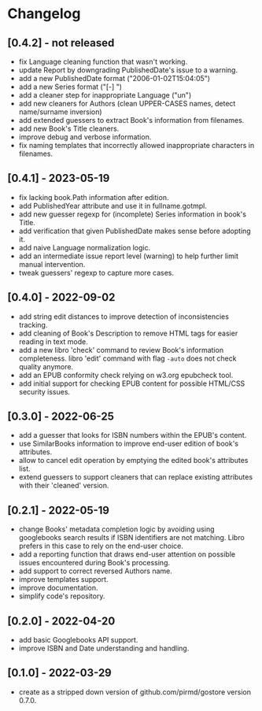 # Changelog
## [0.4.2] - not released
- fix Language cleaning function that wasn't working.
- update Report by downgrading PublishedDate's issue to a warning.
- add a new PublishedDate format ("2006-01-02T15:04:05")
- add a new Series format ("[<Series>-<SeriesIndex>] <SeriesTitle>")
- add a cleaner step for inappropriate Language ("un")
- add new cleaners for Authors (clean UPPER-CASES names, detect name/surname
  inversion) 
- add extended guessers to extract Book's information from filenames.
- add new Book's Title cleaners.
- improve debug and verbose information.
- fix naming templates that incorrectly allowed inappropriate characters in filenames.

## [0.4.1] - 2023-05-19
- fix lacking book.Path information after edition.
- add PublishedYear attribute and use it in fullname.gotmpl.
- add new guesser regexp for (incomplete) Series information in book's Title.
- add verification that given PublishedDate makes sense before adopting it.
- add naive Language normalization logic.
- add an intermediate issue report level (warning) to help further limit manual
  intervention.
- tweak guessers' regexp to capture more cases.

## [0.4.0] - 2022-09-02
- add string edit distances to improve detection of inconsistencies tracking.
- add cleaning of Book's Description to remove HTML tags for easier reading in
  text mode.
- add a new libro 'check' command to review Book's information completeness.
  libro 'edit' command with flag `-auto` does not check quality anymore.
- add an EPUB conformity check relying on w3.org epubcheck tool.
- add initial support for checking EPUB content for possible HTML/CSS security
  issues.

## [0.3.0] - 2022-06-25
- add a guesser that looks for ISBN numbers within the EPUB's content.
- use SimilarBooks information to improve end-user edition of book's attributes.
- allow to cancel edit operation by emptying the edited book's attributes list.
- extend guessers to support cleaners that can replace existing attributes with
  their 'cleaned' version.
 
## [0.2.1] - 2022-05-19
- change Books' metadata completion logic by avoiding using googlebooks search
  results if ISBN identifiers are not matching. Libro prefers in this case to
  rely on the end-user choice.
- add a reporting function that draws end-user attention on possible issues
  encountered during Book's processing.
- add support to correct reversed Authors name.
- improve templates support.
- improve documentation.
- simplify code's repository.

## [0.2.0] - 2022-04-20
- add basic Googlebooks API support.
- improve ISBN and Date understanding and handling.

## [0.1.0] - 2022-03-29
- create as a stripped down version of github.com/pirmd/gostore version 0.7.0.


[modeline]: # ( vim: set fenc=utf-8 spell spl=en: )
